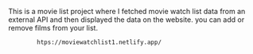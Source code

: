 This is a movie list project where I fetched movie watch list data from an external API and then displayed the data on the website. you can add or remove films from your list.                                                 
                   
            htps://moviewatchlist1.netlify.app/      
 
